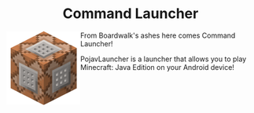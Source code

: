 <H1 align="center">Command Launcher</H1>

<img src="https://github.com/Firepdx01/Command-Launcher/blob/main/Command_Block_(Story_Mode).ico" align="left" width="150" height="150" alt="PojavLauncher logo">


From Boardwalk's ashes here comes Command Launcher!

PojavLauncher is a launcher that allows you to play Minecraft: Java Edition on your Android device!

